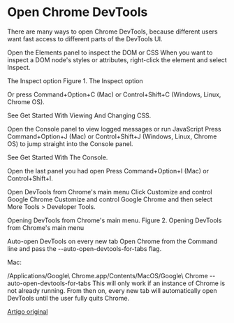 # Open Chrome DevTools

There are many ways to open Chrome DevTools, because different users want fast access to different parts of the DevTools UI.

Open the Elements panel to inspect the DOM or CSS 
When you want to inspect a DOM node's styles or attributes, right-click the element and select Inspect.

The Inspect option
Figure 1. The Inspect option

Or press Command+Option+C (Mac) or Control+Shift+C (Windows, Linux, Chrome OS).

See Get Started With Viewing And Changing CSS.

Open the Console panel to view logged messages or run JavaScript 
Press Command+Option+J (Mac) or Control+Shift+J (Windows, Linux, Chrome OS) to jump straight into the Console panel.

See Get Started With The Console.

Open the last panel you had open 
Press Command+Option+I (Mac) or Control+Shift+I.

Open DevTools from Chrome's main menu 
Click Customize and control Google Chrome Customize and control Google Chrome and then select More Tools > Developer Tools.

Opening DevTools from Chrome's main menu.
Figure 2. Opening DevTools from Chrome's main menu

Auto-open DevTools on every new tab 
Open Chrome from the Command line and pass the --auto-open-devtools-for-tabs flag.

Mac:

/Applications/Google\ Chrome.app/Contents/MacOS/Google\ Chrome --auto-open-devtools-for-tabs
This will only work if an instance of Chrome is not already running. From then on, every new tab will automatically open DevTools until the user fully quits Chrome.

[Artigo original](https://developer.chrome.com/docs/devtools/open/)